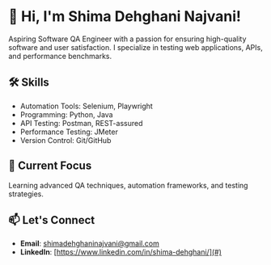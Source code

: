 # 👋 Hi, I'm Shima Dehghani Najvani!
Aspiring Software QA Engineer with a passion for ensuring high-quality software and user satisfaction. I specialize in testing web applications, APIs, and performance benchmarks.

## 🛠 Skills
- Automation Tools: Selenium, Playwright
- Programming: Python, Java
- API Testing: Postman, REST-assured
- Performance Testing: JMeter
- Version Control: Git/GitHub

## 🌱 Current Focus
Learning advanced QA techniques, automation frameworks, and testing strategies.

## 📫 Let's Connect
- **Email**: [shimadehghaninajvani@gmail.com](mailto:shimadehghaninajvani@gmail.com)
- **LinkedIn**: [https://www.linkedin.com/in/shima-dehghani/](#)

